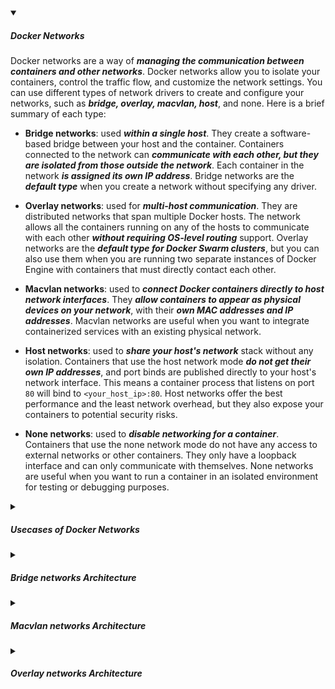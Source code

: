 <!-- https://brandfolder.com/workbench/extract-text-from-image -->
<!-- ![bridge-networks](/img/interviews/angular/bridge-networks.png) -->

<details open>
<summary><h5>Docker Networks</h5></summary>

Docker networks are a way of ***managing the communication between containers and other networks***. Docker networks allow you to isolate your containers, control the traffic flow, and customize the network settings. You can use different types of network drivers to create and configure your networks, such as ***bridge, overlay, macvlan, host***, and none. Here is a brief summary of each type:

- **Bridge networks**: used ***within a single host***. They create a software-based bridge between your host and the container. Containers connected to the network can ***communicate with each other, but they are isolated from those outside the network***. Each container in the network ***is assigned its own IP address***. Bridge networks are the ***default type*** when you create a network without specifying any driver.

- **Overlay networks**: used for ***multi-host communication***. They are distributed networks that span multiple Docker hosts. The network allows all the containers running on any of the hosts to communicate with each other ***without requiring OS-level routing*** support. Overlay networks are the ***default type for Docker Swarm clusters***, but you can also use them when you are running two separate instances of Docker Engine with containers that must directly contact each other.

- **Macvlan networks**: used to ***connect Docker containers directly to host network interfaces***. They ***allow containers to appear as physical devices on your network***, with their ***own MAC addresses and IP addresses***. Macvlan networks are useful when you want to integrate containerized services with an existing physical network.

- **Host networks**: used to ***share your host's network*** stack without any isolation. Containers that use the host network mode ***do not get their own IP addresses***, and port binds are published directly to your host's network interface. This means a container process that listens on port `80` will bind to `<your_host_ip>:80`. Host networks offer the best performance and the least network overhead, but they also expose your containers to potential security risks.

- **None networks**: used to ***disable networking for a container***. Containers that use the none network mode do not have any access to external networks or other containers. They only have a loopback interface and can only communicate with themselves. None networks are useful when you want to run a container in an isolated environment for testing or debugging purposes.

</details>

<details>
<summary><h5>Usecases of Docker Networks</h5></summary>

- **Bridge networks**: A typical use case for bridge networks is when you want to ***run multiple containers that form a single application***, such as a web server and a database server, and you want them to ***communicate with each other on the same host***.

- **Overlay networks**: A typical use case for overlay networks is when you want to ***scale your application across multiple hosts or regions***, and you need a consistent and secure way of networking your containers.

- **Macvlan networks**: A typical use case for macvlan networks is when you have ***legacy applications that rely on specific IP addresses or MAC addresses***, and you want to migrate them to Docker without changing their configuration.

- **Host networks**: A typical use case for host networks is ***when you want to run a container that needs to listen on a specific port on the host***, such as a web server that needs to listen on port 80.

- **None networks**: None networks are useful when you want to run a container in an isolated environment for testing or debugging purposes.

</details>

<details>
<summary><h5>Bridge networks Architecture</h5></summary>

![bridge-networks](/img/interviews/docker/bridge-networks.png)

There’s two types of networks: private network (docker network), phycical net work (host net work).

To make docker containers can communicate with each other, you need to map private network to host net work. But the Question is "How to mapping them together"? The Answer is: ***Using a bridge driver (software of docker)*** to map a single bridge can be used to connect ***multiple containers to the physical network*** (many - 1).

Example:

```sh
docker network create my-bridge
docker run -it --network my-bridge --name webserver nginx
docker run -it --network my-bridge --name database mysql
```
This will create a bridge network called `my-bridge` and ***connect both the `webserver` and `database` containers to it***. The webserver container will be able to communicate with the database container, and vice versa.
</details>

<details>
<summary><h5>Macvlan networks Architecture</h5></summary>

![Macvlan](/img/interviews/docker/Macvlan.png)

Similar to Bridge networks Architecture but Macvlan ***is mapping directly (1-1) from private network to phycical network***. A container is like real host machine.

Latency in macvlan networks is low since packets are routed directly from Docker host **network interface controller (NIC)** to the containers (they create ***a direct link between the container and the host's NIC***. This means that packets do not have to go through the software bridge, which can add latency).

Macvlan (***routing real eth to virtual eth***) has to be configured per host (This means that you cannot create a macvlan network that spans multiple hosts), and has support for physical NIC, sub-interface. 

```sh
$ docker network create -d macvlan \ 
 --subnet=192.168.40.0/24 \ 
 --gateway=192.168.40.1 \  
-o parent=eth0 my-macvlan-net

```

</details>

<details>
<summary><h5>Overlay networks Architecture</h5></summary>

![Overlay](/img/interviews/docker/Overlay.png)

***Bridge networks and macvlan networks are local networks***, which means that they only work for containers that are running on the same Docker host (within a node). 

***Overlay networks, on the other hand, are cluster networks***, which means that they can be used to connect containers that are running ***on different Docker hosts***.

Overlay is virtual network, it’s mapped to real host network (many – many) by VXLAN tunnel (***a single VXLAN tunnel can be used to connect multiple containers to multiple hosts***). This means that all of the containers that are connected to the tunnel will be able to communicate with each other, regardless of which host they are running on.

- VXLAN tunnels are a type of ***tunneling protocol*** that allows you to ***create a virtual Layer 2 network over a Layer 3 network***. This means that you can ***create a network of containers that appear to be on the same physical network***, even if they are actually running on different hosts.

- VXLAN tunnels are implemented using ***VXLAN Tunnel Endpoints (VTEPs)***. VTEPs are devices that terminate VXLAN tunnels. Each Docker host that participates in an overlay network must have a VTEP.

- VXLAN traffic is regular ***IP/UDP packets***. The VXLAN header is encapsulated in the UDP packet, and the UDP packet is then sent over the underlying IP network. This means that VXLAN traffic can be routed and forwarded by standard IP routers.

When a container sends a packet on an overlay network, the packet is encapsulated in a VXLAN header and sent to the VTEP on the host where the container is running. The VTEP then tunnels the packet to the VTEP on the host where the destination container is running. The VTEP on the destination host then decapsulates the packet and delivers it to the destination container.


```sh
docker network create my-overlay
docker run -it --network my-overlay --name webserver nginx
docker run -it --network my-overlay --name database mysql
```

This will create an overlay network called `my-overlay` and connect both the `webserver` and `database` containers to it. The `webserver` container will be able to communicate with the `database` container, even though they are running on different hosts.

</details>

